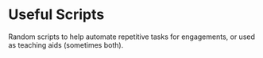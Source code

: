 # Useful Scripts
Random scripts to help automate repetitive tasks for engagements, or used as teaching aids (sometimes both).

